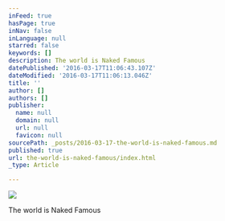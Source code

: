 ```yaml
---
inFeed: true
hasPage: true
inNav: false
inLanguage: null
starred: false
keywords: []
description: The world is Naked Famous
datePublished: '2016-03-17T11:06:43.107Z'
dateModified: '2016-03-17T11:06:13.046Z'
title: ''
author: []
authors: []
publisher:
  name: null
  domain: null
  url: null
  favicon: null
sourcePath: _posts/2016-03-17-the-world-is-naked-famous.md
published: true
url: the-world-is-naked-famous/index.html
_type: Article

---
```

![](https://the-grid-user-content.s3-us-west-2.amazonaws.com/a4afa8d9-f5aa-42ac-b45f-25ae10674260.jpg)

The world is Naked Famous